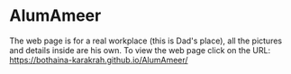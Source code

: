 # AlumAmeer
The web page is for a real workplace (this is Dad's place), all the pictures and details inside are his own.
To view the web page click on the URL: https://bothaina-karakrah.github.io/AlumAmeer/
